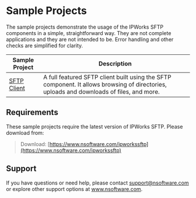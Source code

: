 # Sample Projects
The sample projects demonstrate the usage of the IPWorks SFTP components in a simple, 
straightforward way.  They are not complete applications and they are not intended to be.
Error handling and other checks are simplified for clarity.

| Sample Project | Description |
| --- | --- |
| [SFTP Client](./SFTP%20Client) | A full featured SFTP client built using the SFTP component.  It allows browsing of directories, uploads and downloads of files, and more. |

## Requirements
These sample projects require the latest version of IPWorks SFTP.  Please download from:

> Download: [https://www.nsoftware.com/ipworkssftp](https://www.nsoftware.com/ipworkssftp)

## Support
If you have questions or need help, please contact support@nsoftware.com or explore other support options 
at www.nsoftware.com.

